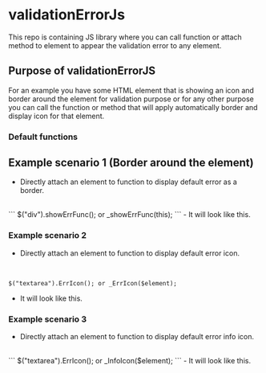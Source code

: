 # validationErrorJs
This repo is containing JS library where you can call function or attach method to element to appear the validation error to any element.
 <br />
## Purpose of validationErrorJS
For an example you have some HTML element that is showing an icon and border around the element for validation purpose or for any other purpose you can call the function or method that will apply automatically border and display icon for that element.

### Default functions

## Example scenario 1 (Border around the element)
 - Directly attach an element to function to display default error as a border.
 <br />
 ```
 $("div").showErrFunc(); or _showErrFunc(this);
 ```
 - It will look like this.
 
  
 ### Example scenario 2
 - Directly attach an element to function to display default error icon.
 <br />
 
 ```
 $("textarea").ErrIcon(); or _ErrIcon($element);
 ```
 - It will look like this.
  
  ### Example scenario 3
 - Directly attach an element to function to display default error info icon.
 
 <br />
 ```
 $("textarea").ErrIcon(); or _InfoIcon($element);
 ```
 - It will look like this.

